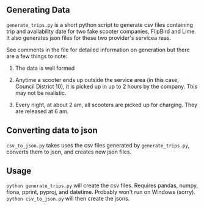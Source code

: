 ## Generating Data

`generate_trips.py` is a short python script to generate csv files containing trip and availability date for two fake scooter companies, FlipBird and Lime. It also generates json files for these two provider's servicea reas. 

See comments in the file for detailed information on generation but there are a few things to note:

1) The data is well formed

2) Anytime a scooter ends up outside the service area (in this case, Council District 10), it is picked up in up to 2 hours by the company. This may not be realistic.

3) Every night, at about 2 am, all scooters are picked up for charging. They are released at 6 am.

## Converting data to json

`csv_to_json.py` takes uses the csv files generated by `generate_trips.py`, converts them to json, and creates new json files. 

## Usage

`python generate_trips.py` will create the csv files. Requires pandas, numpy, fiona, pprint, pyproj, and datetime. Probably won't run on Windows (sorry). `python csv_to_json.py` will then create the jsons. 
